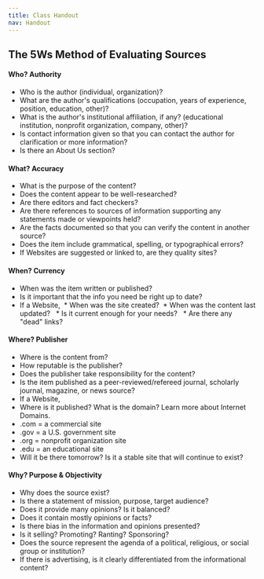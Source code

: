```yaml
---
title: Class Handout
nav: Handout
---
```


## The 5Ws Method of Evaluating Sources

#### Who? Authority
* Who is the author (individual, organization)?
* What are the author's qualifications (occupation, years of experience, position, education, other)?
* What is the author's institutional affiliation, if any? (educational institution, nonprofit organization, company, other)?
* Is contact information given so that you can contact the author for clarification or more information?
* Is there an About Us section?

#### What? Accuracy
* What is the purpose of the content?
* Does the content appear to be well-researched?
* Are there editors and fact checkers?  
* Are there references to sources of information supporting any statements made or viewpoints held?
* Are the facts documented so that you can verify the content in another source?
* Does the item include grammatical, spelling, or typographical errors?
* If Websites are suggested or linked to, are they quality sites?

#### When? Currency
* When was the item written or published?
* Is it important that the info you need  be right up to date?
* If a Website,
&nbsp;* When was the site created?
&nbsp;*	When was the content last updated?
&nbsp; *	Is it current enough for your needs?
&nbsp; *	Are there any "dead" links?

#### Where? Publisher
* Where is the content from?
* How reputable is the publisher?
* Does the publisher take responsibility for the content?
* Is the item published as a peer-reviewed/refereed journal, scholarly journal, magazine, or news source?
* If a Website,
 * Where is it published? What is the domain?  Learn more about Internet Domains.   
  * .com = a commercial site
  * .gov = a U.S. government site
  * .org = nonprofit organization site
  * .edu = an educational site
 * Will it be there tomorrow?  Is it a stable site that will continue to exist?

#### Why? Purpose & Objectivity
* Why does the source exist?
* Is there a statement of mission, purpose, target audience?
* Does it provide many opinions?  Is it balanced?
* Does it contain mostly opinions or facts?
* Is there bias in the information and opinions presented?
* Is it selling? Promoting? Ranting? Sponsoring?
* Does the source represent the agenda of a political, religious, or social group or institution?
* If there is advertising, is it clearly differentiated from the informational content?
